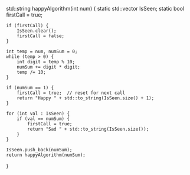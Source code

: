 std::string happyAlgorithm(int num) {
    static std::vector<int> IsSeen;
    static bool firstCall = true;

    if (firstCall) {
        IsSeen.clear();
        firstCall = false;
    }

    int temp = num, numSum = 0;
    while (temp > 0) {
        int digit = temp % 10;
        numSum += digit * digit;
        temp /= 10;
    }

    if (numSum == 1) {
        firstCall = true;  // reset for next call
        return "Happy " + std::to_string(IsSeen.size() + 1);
    }

    for (int val : IsSeen) {
        if (val == numSum) {
            firstCall = true;
            return "Sad " + std::to_string(IsSeen.size());
        }
    }

    IsSeen.push_back(numSum);
    return happyAlgorithm(numSum);
}
